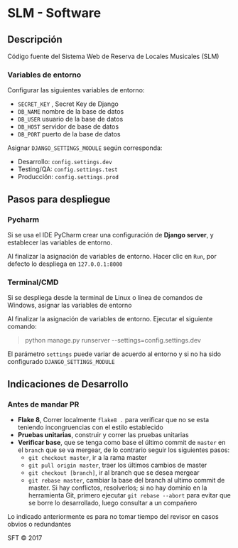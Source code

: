 # SLM - Software

## Descripción

Código fuente del Sistema Web de Reserva de Locales Musicales (SLM)

### Variables de entorno

Configurar las siguientes variables de entorno:

* `SECRET_KEY` , Secret Key de Django
* `DB_NAME` nombre de la base de datos
* `DB_USER` usuario de la base de datos
* `DB_HOST` servidor de base de datos
* `DB_PORT` puerto de la base de datos

Asignar `DJANGO_SETTINGS_MODULE` según corresponda:
- Desarrollo: `config.settings.dev`
- Testing/QA: `config.settings.test`
- Producción: `config.settings.prod`

## Pasos para despliegue

### Pycharm

Si se usa el IDE PyCharm crear una configuración de **Django server**, y establecer las variables de entorno.

Al finalizar la asignación de variables de entorno. Hacer clic en `Run`, por defecto lo despliega en `127.0.0.1:8000`

### Terminal/CMD

Si se despliega desde la terminal de Linux o linea de comandos de Windows, asignar las variables de entorno

Al finalizar la asignación de variables de entorno. Ejecutar el siguiente comando:

> python manage.py runserver --settings=config.settings.dev

El parámetro `settings` puede variar de acuerdo al entorno y si no ha sido configurado `DJANGO_SETTINGS_MODULE`

## Indicaciones de Desarrollo

### Antes de mandar PR

* **Flake 8**, Correr localmente `flake8 .` para verificar que no se esta teniendo incongruencias con el estilo establecido
* **Pruebas unitarias**, construir y correr las pruebas unitarias
* **Verificar base**, que se tenga como base el último commit de `master` en el `branch` que se va mergear, de lo contrario seguir los siguientes pasos:
  * `git checkout master`, ir a la rama master
  * `git pull origin master`, traer los últimos cambios de master
  * `git checkout [branch]`, ir al branch que se desea mergear
  * `git rebase master`, cambiar la base del branch al ultimo commit de master. Si hay conflictos, resolverlos; si no hay dominio en la herramienta Git, primero ejecutar `git rebase --abort` para evitar que se borre lo desarrollado, luego consultar a un compañero

Lo indicado anteriormente es para no tomar tiempo del revisor en casos obvios o redundantes

SFT © 2017
